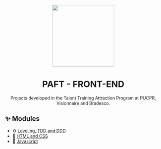 <p align="center">
  <a href="https://ant.design">
    <img width="200" src="https://user-images.githubusercontent.com/12867589/202700911-5ba62286-eb75-42d6-882f-c25f9d84a2e9.svg">
  </a>
</p>

<h1 align="center">PAFT - FRONT-END</h1>

<div align="center">
  Projects developed in the Talent Training Attraction Program at PUCPR, Visionnaire and Bradesco.
</div>

## ✨ Modules

- ⚙️ [Leveling, TDD and DDD](https://github.com/luisfcodes/pucpr-paft/tree/main/Leveling%2C%20TDD%20and%20DDD)
- 🎨 [HTML and CSS](https://github.com/luisfcodes/pucpr-paft/tree/main/HTML%20and%20CSS)
- 🎯 [Javascript](https://github.com/luisfcodes/pucpr-paft/tree/main/Javascript)
